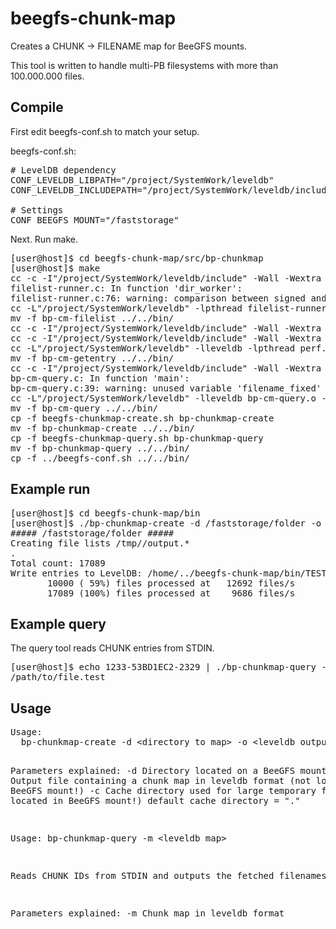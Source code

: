 # beegfs-chunk-map
Creates a CHUNK -> FILENAME map for BeeGFS mounts.

This tool is written to handle multi-PB filesystems with more than 100.000.000 files.

<h2>Compile</h2>

First edit beegfs-conf.sh to match your setup.

beegfs-conf.sh:
<pre>
# LevelDB dependency
CONF_LEVELDB_LIBPATH="/project/SystemWork/leveldb"
CONF_LEVELDB_INCLUDEPATH="/project/SystemWork/leveldb/include"

# Settings
CONF_BEEGFS_MOUNT="/faststorage"
</pre>

Next. Run make.
<pre>
[user@host]$ cd beegfs-chunk-map/src/bp-chunkmap
[user@host]$ make
cc -c -I"/project/SystemWork/leveldb/include" -Wall -Wextra -pedantic -std=gnu99 -g -Os  filelist-runner.c -o filelist-runner.o
filelist-runner.c: In function 'dir_worker':
filelist-runner.c:76: warning: comparison between signed and unsigned integer expressions
cc -L"/project/SystemWork/leveldb" -lpthread filelist-runner.o -o bp-cm-filelist
mv -f bp-cm-filelist ../../bin/
cc -c -I"/project/SystemWork/leveldb/include" -Wall -Wextra -pedantic -std=gnu99 -g -Os  perf.c -o perf.o
cc -c -I"/project/SystemWork/leveldb/include" -Wall -Wextra -pedantic -std=gnu99 -g -Os  getentry-runner.c -o getentry-runner.o
cc -L"/project/SystemWork/leveldb" -lleveldb -lpthread perf.o getentry-runner.o -o bp-cm-getentry
mv -f bp-cm-getentry ../../bin/
cc -c -I"/project/SystemWork/leveldb/include" -Wall -Wextra -pedantic -std=gnu99 -g -Os  bp-cm-query.c -o bp-cm-query.o
bp-cm-query.c: In function 'main':
bp-cm-query.c:39: warning: unused variable 'filename_fixed'
cc -L"/project/SystemWork/leveldb" -lleveldb bp-cm-query.o -o bp-cm-query
mv -f bp-cm-query ../../bin/
cp -f beegfs-chunkmap-create.sh bp-chunkmap-create
mv -f bp-chunkmap-create ../../bin/
cp -f beegfs-chunkmap-query.sh bp-chunkmap-query
mv -f bp-chunkmap-query ../../bin/
cp -f ../beegfs-conf.sh ../../bin/
</pre>

<h2>Example run</h2>

<pre>
[user@host]$ cd beegfs-chunk-map/bin
[user@host]$ ./bp-chunkmap-create -d /faststorage/folder -o TESTDB -c /tmp/
##### /faststorage/folder #####
Creating file lists /tmp//output.*
.
Total count: 17089
Write entries to LevelDB: /home/../beegfs-chunk-map/bin/TESTDB
       10000 ( 59%) files processed at   12692 files/s
       17089 (100%) files processed at    9686 files/s
</pre>

<h2>Example query</h2>
The query tool reads CHUNK entries from STDIN.
<pre>
[user@host]$ echo 1233-53BD1EC2-2329 | ./bp-chunkmap-query -m TESTDB
/path/to/file.test
</pre>

<h2>Usage</h2>
<pre>
Usage:
  bp-chunkmap-create -d &lt;directory to map&gt; -o &lt;leveldb output file&gt; [-c &lt;cache directory&gt;]

Parameters explained:
  -d    Directory located on a BeeGFS mount
  -o    Output file containing a chunk map in leveldb format (not located in BeeGFS mount!)
  -c    Cache directory used for large temporary files (not located in BeeGFS mount!)
          default cache directory = "."

Usage:
  bp-chunkmap-query -m &lt;leveldb map&gt;

Reads CHUNK IDs from STDIN and outputs the fetched filenames.

Parameters explained:
  -m    Chunk map in leveldb format
</pre>
